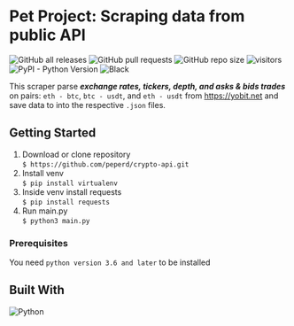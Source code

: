 # Pet Project: Scraping data from public API 
![GitHub all releases](https://img.shields.io/github/downloads/peperd/crypto-api/total?logo=Github)
![GitHub pull requests](https://img.shields.io/github/issues-pr/peperd/crypto-api?logo=GIthub)
![GitHub repo size](https://img.shields.io/github/repo-size/peperd/crypto-api?logo=Github)
![visitors](https://visitor-badge.glitch.me/badge?page_id=https://github.com/peperd/crypto-api&left_color=green&right_color=red)
![PyPI - Python Version](https://img.shields.io/pypi/pyversions/scrapy) 
![Black](https://img.shields.io/badge/code_style-black-black)

This scraper parse ***exchange rates, tickers, depth, 
and asks & bids trades*** on pairs: `eth - btc`, `btc - usdt`, 
and `eth - usdt`  from https://yobit.net and save data to into the respective `.json` files.

## Getting Started

1. Download or clone repository </br> `$ https://github.com/peperd/crypto-api.git`
2. Install venv </br> `$ pip install virtualenv`
3. Inside venv install requests </br> `$ pip install requests`
4. Run main.py </br> `$ python3 main.py`


### Prerequisites
You need `python version 3.6 and later` to be installed

## Built With

![Python](https://img.shields.io/badge/Python-3.9-<COLOR>??style=for-the-badge&logo=python)
